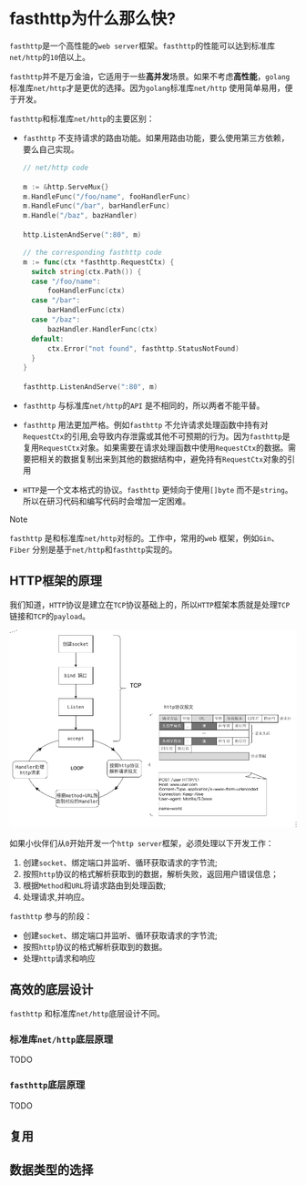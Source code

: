 # fasthttp为什么那么快?

`fasthttp`是一个高性能的`web server`框架。`fasthttp`的性能可以达到标准库`net/http`的`10`倍以上。

`fasthttp`并不是万金油，它适用于一些**高并发**场景。如果不考虑**高性能**，`golang`标准库`net/http`才是更优的选择。因为`golang`标准库`net/http` 使用简单易用，便于开发。

`fasthttp`和标准库`net/http`的主要区别：

- `fasthttp` 不支持请求的路由功能。如果用路由功能，要么使用第三方依赖，要么自己实现。

  ``````go
  // net/http code
  
  m := &http.ServeMux{}
  m.HandleFunc("/foo/name", fooHandlerFunc)
  m.HandleFunc("/bar", barHandlerFunc)
  m.Handle("/baz", bazHandler)
  
  http.ListenAndServe(":80", m)
  
  ``````

  ``````go
  // the corresponding fasthttp code
  m := func(ctx *fasthttp.RequestCtx) {
  	switch string(ctx.Path()) {
  	case "/foo/name":
  		fooHandlerFunc(ctx)
  	case "/bar":
  		barHandlerFunc(ctx)
  	case "/baz":
  		bazHandler.HandlerFunc(ctx)
  	default:
  		ctx.Error("not found", fasthttp.StatusNotFound)
  	}
  }
  
  fasthttp.ListenAndServe(":80", m)
  ``````

- `fasthttp`  与标准库`net/http`的`API` 是不相同的，所以两者不能平替。

- `fasthttp` 用法更加严格。例如`fasthttp` 不允许请求处理函数中持有对`RequestCtx`的引用,会导致内存泄露或其他不可预期的行为。因为`fasthttp`是复用`RequestCtx`对象。如果需要在请求处理函数中使用`RequestCtx`的数据。需要把相关的数据复制出来到其他的数据结构中，避免持有`RequestCtx`对象的引用

- `HTTP`是一个文本格式的协议。`fasthttp` 更倾向于使用`[]byte`  而不是`string`。所以在研习代码和编写代码时会增加一定困难。

  

> [!NOTE]
>
> `fasthttp` 是和标准库`net/http`对标的。工作中，常用的`web` 框架，例如`Gin`、  `Fiber` 分别是基于`net/http`和`fasthttp`实现的。




## HTTP框架的原理 

我们知道，`HTTP`协议是建立在`TCP`协议基础上的，所以`HTTP`框架本质就是处理`TCP`链接和`TCP`的`payload`。

<img src='./src/HTTP框架的原理.drawio.png'>

如果小伙伴们从`0`开始开发一个`http server`框架，必须处理以下开发工作：

1. 创建`socket`、绑定端口并监听、循环获取请求的字节流;
2. 按照`http`协议的格式解析获取到的数据，解析失败，返回用户错误信息；
3. 根据`Method`和`URL`将请求路由到处理函数;
4. 处理请求,并响应。



`fasthttp` 参与的阶段：

- 创建`socket`、绑定端口并监听、循环获取请求的字节流;
- 按照`http`协议的格式解析获取到的数据。
- 处理`http`请求和响应


## 高效的底层设计

`fasthttp` 和标准库`net/http`底层设计不同。

### 标准库`net/http`底层原理

TODO 

### `fasthttp`底层原理

TODO 


## 复用




## 数据类型的选择
